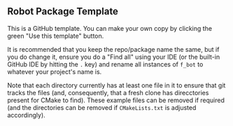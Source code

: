 ## Robot Package Template

This is a GitHub template. You can make your own copy by clicking the green "Use this template" button.

It is recommended that you keep the repo/package name the same, but if you do change it, ensure you do a "Find all" using your IDE (or the built-in GitHub IDE by hitting the `.` key) and rename all instances of `f_bot` to whatever your project's name is.

Note that each directory currently has at least one file in it to ensure that git tracks the files (and, consequently, that a fresh clone has direcctories present for CMake to find). These example files can be removed if required (and the directories can be removed if `CMakeLists.txt` is adjusted accordingly).